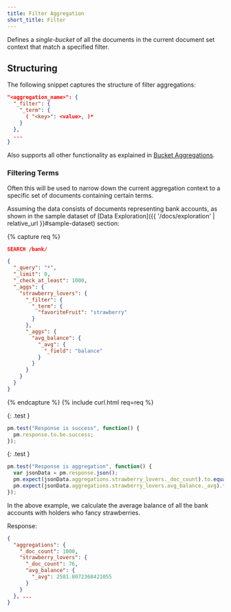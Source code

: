 ```yaml
---
title: Filter Aggregation
short_title: Filter
---
```


Defines a _single-bucket_ of all the documents in the current document set
context that match a specified filter.

## Structuring

The following snippet captures the structure of filter aggregations:

```json
"<aggregation_name>": {
  "_filter": {
    "_term": {
      ( "<key>": <value>, )*
    }
  },
  ...
}
```

Also supports all other functionality as explained in [Bucket Aggregations](..#structuring).

### Filtering Terms

Often this will be used to narrow down the current aggregation context to a
specific set of documents containing certain terms.

Assuming the data consists of documents representing bank accounts, as shown in
the sample dataset of [Data Exploration]({{ '/docs/exploration' | relative_url }}#sample-dataset)
section:

{% capture req %}

```json
SEARCH /bank/

{
  "_query": "*",
  "_limit": 0,
  "_check_at_least": 1000,
  "_aggs": {
    "strawberry_lovers": {
      "_filter": {
        "_term": {
          "favoriteFruit": "strawberry"
        }
      },
      "_aggs": {
        "avg_balance": {
          "_avg": {
            "_field": "balance"
          }
        }
      }
    }
  }
}
```
{% endcapture %}
{% include curl.html req=req %}

{: .test }

```js
pm.test("Response is success", function() {
  pm.response.to.be.success;
});
```

{: .test }

```js
pm.test("Response is aggregation", function() {
  var jsonData = pm.response.json();
  pm.expect(jsonData.aggregations.strawberry_lovers._doc_count).to.equal(76);
  pm.expect(jsonData.aggregations.strawberry_lovers.avg_balance._avg).to.equal(2581.8072368421055);
});
```

In the above example, we calculate the average balance of all the bank accounts
with holders who fancy strawberries.

Response:

```json
{
  "aggregations": {
    "_doc_count": 1000,
    "strawberry_lovers": {
      "_doc_count": 76,
      "avg_balance": {
        "_avg": 2581.8072368421055
      }
    }
  }, ...
}
```

